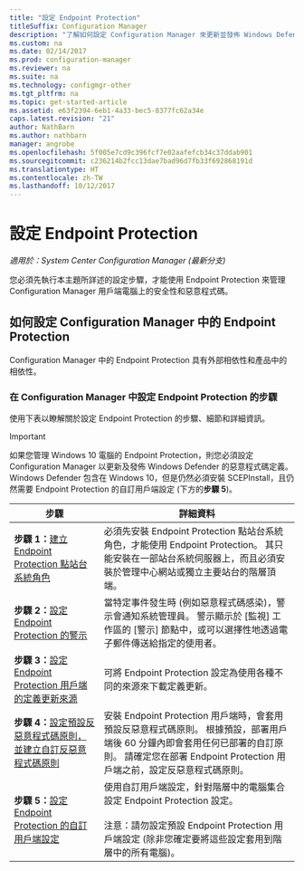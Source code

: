 ```yaml
---
title: "設定 Endpoint Protection"
titleSuffix: Configuration Manager
description: "了解如何設定 Configuration Manager 來更新並發佈 Windows Defender 的惡意程式碼定義。"
ms.custom: na
ms.date: 02/14/2017
ms.prod: configuration-manager
ms.reviewer: na
ms.suite: na
ms.technology: configmgr-other
ms.tgt_pltfrm: na
ms.topic: get-started-article
ms.assetid: e63f2394-6eb1-4a33-bec5-8377fc62a34e
caps.latest.revision: "21"
author: NathBarn
ms.author: nathbarn
manager: angrobe
ms.openlocfilehash: 5f005e7cd9c396fcf7e02aafefcb34c37ddab901
ms.sourcegitcommit: c236214b2fcc13dae7bad96d7fb33f692868191d
ms.translationtype: HT
ms.contentlocale: zh-TW
ms.lasthandoff: 10/12/2017
---
```

# <a name="configure-endpoint-protection"></a>設定 Endpoint Protection

*適用於：System Center Configuration Manager (最新分支)*

您必須先執行本主題所詳述的設定步驟，才能使用 Endpoint Protection 來管理 Configuration Manager 用戶端電腦上的安全性和惡意程式碼。  

## <a name="how-to-configure-endpoint-protection-in-configuration-manager"></a>如何設定 Configuration Manager 中的 Endpoint Protection  
 Configuration Manager 中的 Endpoint Protection 具有外部相依性和產品中的相依性。  

### <a name="steps-to-configure-endpoint-protection-in-configuration-manager"></a>在 Configuration Manager 中設定 Endpoint Protection 的步驟  
 使用下表以瞭解關於設定 Endpoint Protection 的步驟、細節和詳細資訊。  

> [!IMPORTANT]  
>  如果您管理 Windows 10 電腦的 Endpoint Protection，則您必須設定 Configuration Manager 以更新及發佈 Windows Defender 的惡意程式碼定義。 Windows Defender 包含在 Windows 10，但是仍然必須安裝 SCEPInstall，且仍然需要 Endpoint Protection 的自訂用戶端設定 (下方的**步驟 5**)。  

|步驟|詳細資料|  
|-----------|-------------|  
|**步驟 1：**[建立 Endpoint Protection 點站台系統角色](endpoint-protection-site-role.md)|必須先安裝 Endpoint Protection 點站台系統角色，才能使用 Endpoint Protection。 其只能安裝在一部站台系統伺服器上，而且必須安裝於管理中心網站或獨立主要站台的階層頂端。 |  
|**步驟 2：**[設定 Endpoint Protection 的警示](endpoint-configure-alerts.md)|當特定事件發生時 (例如惡意程式碼感染)，警示會通知系統管理員。 警示顯示於 [監視]  工作區的 [警示]  節點中，或可以選擇性地透過電子郵件傳送給指定的使用者。 |  
|**步驟 3：**[設定 Endpoint Protection 用戶端的定義更新來源](endpoint-definition-updates.md)|可將 Endpoint Protection 設定為使用各種不同的來源來下載定義更新。 |  
|**步驟 4：**[設定預設反惡意程式碼原則，並建立自訂反惡意程式碼原則](endpoint-antimalware-policies.md)|安裝 Endpoint Protection 用戶端時，會套用預設反惡意程式碼原則。 根據預設，部署用戶端後 60 分鐘內即會套用任何已部署的自訂原則。 請確定您在部署 Endpoint Protection 用戶端之前，設定反惡意程式碼原則。 |  
|**步驟 5：**[設定 Endpoint Protection 的自訂用戶端設定](endpoint-protection-configure-client.md)|使用自訂用戶端設定，針對階層中的電腦集合設定 Endpoint Protection 設定。<br /><br /> 注意：請勿設定預設 Endpoint Protection 用戶端設定 (除非您確定要將這些設定套用到階層中的所有電腦)。 |  
